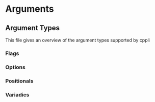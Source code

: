 # Arguments

## Argument Types
This file gives an overview of the argument types supported by cppli

### Flags
### Options
### Positionals
### Variadics

